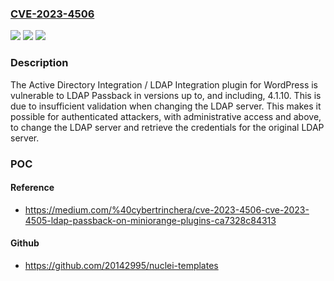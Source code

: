 ### [CVE-2023-4506](https://cve.mitre.org/cgi-bin/cvename.cgi?name=CVE-2023-4506)
![](https://img.shields.io/static/v1?label=Product&message=Active%20Directory%20Integration%20%2F%20LDAP%20Integration&color=blue)
![](https://img.shields.io/static/v1?label=Version&message=*%20&color=brightgreen)
![](https://img.shields.io/static/v1?label=Vulnerability&message=CWE-306%20Missing%20Authentication%20for%20Critical%20Function&color=brightgreen)

### Description

The Active Directory Integration / LDAP Integration plugin for WordPress is vulnerable to LDAP Passback in versions up to, and including, 4.1.10. This is due to insufficient validation when changing the LDAP server. This makes it possible for authenticated attackers, with administrative access and above, to change the LDAP server and retrieve the credentials for the original LDAP server.

### POC

#### Reference
- https://medium.com/%40cybertrinchera/cve-2023-4506-cve-2023-4505-ldap-passback-on-miniorange-plugins-ca7328c84313

#### Github
- https://github.com/20142995/nuclei-templates

